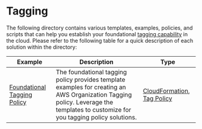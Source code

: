 # Tagging

The following directory contains various templates, examples, policies, and scripts that can help you establish your foundational [tagging capability](https://aws.amazon.com/solutions/guidance/tagging-on-aws) in the cloud. Please refer to the following table for a quick description of each solution within the directory:

| Example | Description | Type |
| --------| ----------- | ---- |
| [Foundational Tagging Policy](./foundational-tagging-policy/) | The foundational tagging policy provides template examples for creating an AWS Organization Tagging policy. Leverage the templates to customize for you tagging policy solutions. | [CloudFormation](./foundational-tagging-policy/cfn-foundational-tagging-policy.yaml), [Tag Policy](./foundational-tagging-policy/policy-foundational-tagging.json) |
